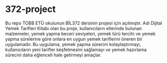 # 372-project
Bu repo TOBB ETÜ okulunun BİL372 dersinin projesi için açılmıştır. Adı Dijital Yemek Tarifleri Kitabı olan bu proje, kullanıcıların ellerinde bulunan malzemeler, yemek yapma beceri seviyeleri, yemek türü tercihi ve yemek yapma sürelerine göre onlara en uygun yemek tariflerini öneren bir uygulamadır. Bu uygulama, yemek yapma sürecini kolaylaştırmayı, kullanıcıların yeni tarifler keşfetmesini sağlamayı ve yemek hazırlama sürecini daha eğlenceli hale getirmeyi amaçlar.
